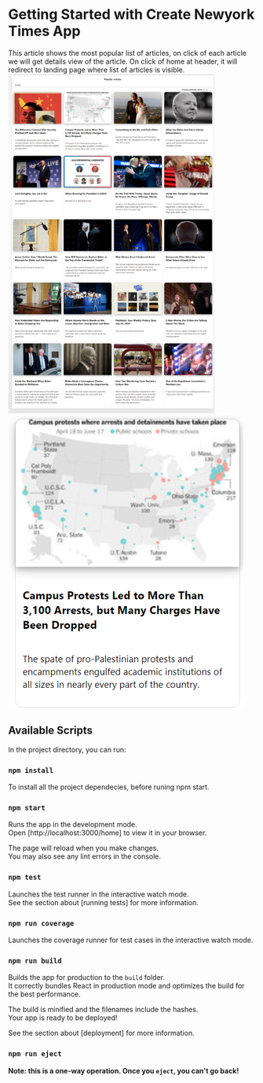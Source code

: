 # Getting Started with Create Newyork Times App

This article shows the most popular list of articles, on click of each article we will get 
details view of the article. On click of home at header, it will redirect to landing page where list of articles is visible.
![alt text](src\assets\images\listView.png)
![alt text](src\assets\images\detailedView.png) 

## Available Scripts

In the project directory, you can run:

### `npm install`

To install all the project dependecies, before runing npm start.

### `npm start`

Runs the app in the development mode.\
Open [http://localhost:3000/home] to view it in your browser.

The page will reload when you make changes.\
You may also see any lint errors in the console.

### `npm test`

Launches the test runner in the interactive watch mode.\
See the section about [running tests] for more information.

### `npm run coverage`

Launches the coverage runner for test cases in the interactive watch mode.

### `npm run build`

Builds the app for production to the `build` folder.\
It correctly bundles React in production mode and optimizes the build for the best performance.

The build is minified and the filenames include the hashes.\
Your app is ready to be deployed!

See the section about [deployment] for more information.

### `npm run eject`

**Note: this is a one-way operation. Once you `eject`, you can't go back!**
